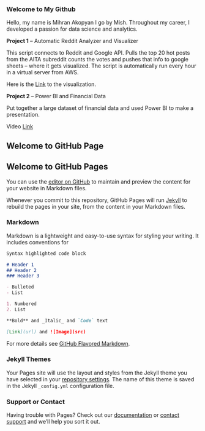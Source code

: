 ### Welcome to My Github

Hello, my name is Mihran Akopyan I go by Mish. Throughout my career, I developed a passion for data science and analytics.

**Project 1** – Automatic Reddit Analyzer and Visualizer

This script connects to Reddit and Google API. Pulls the top 20 hot posts from the AITA subreddit counts the votes and pushes that info to google sheets – where it gets visualized. The script is automatically run every hour in a virtual server from AWS.

Here is the [Link](https://docs.google.com/spreadsheets/d/e/2PACX-1vSGATLkDaSs9x3OhYfOsgm8Xwic61eXyqG1NZ-Y40QHg4UZlk9L1XikWOVY0QGPi71KlRtVO_eUZUAE/pubchart?oid=1753950542&format=interactive) to the visualization.

**Project 2** – Power BI and Financial Data

Put together a large dataset of financial data and used Power BI to make a presentation.

Video [Link](https://youtu.be/NEpZe8PdqW8?list=PLyIglp94oFaoDm_jpBwIuLI7JBrdkQlGq)







## Welcome to GitHub Page


## Welcome to GitHub Pages

You can use the [editor on GitHub](https://github.com/imihran/portfolio/edit/master/README.md) to maintain and preview the content for your website in Markdown files.

Whenever you commit to this repository, GitHub Pages will run [Jekyll](https://jekyllrb.com/) to rebuild the pages in your site, from the content in your Markdown files.

### Markdown

Markdown is a lightweight and easy-to-use syntax for styling your writing. It includes conventions for

```markdown
Syntax highlighted code block

# Header 1
## Header 2
### Header 3

- Bulleted
- List

1. Numbered
2. List

**Bold** and _Italic_ and `Code` text

[Link](url) and ![Image](src)
```

For more details see [GitHub Flavored Markdown](https://guides.github.com/features/mastering-markdown/).

### Jekyll Themes

Your Pages site will use the layout and styles from the Jekyll theme you have selected in your [repository settings](https://github.com/imihran/portfolio/settings). The name of this theme is saved in the Jekyll `_config.yml` configuration file.

### Support or Contact

Having trouble with Pages? Check out our [documentation](https://help.github.com/categories/github-pages-basics/) or [contact support](https://github.com/contact) and we’ll help you sort it out.
